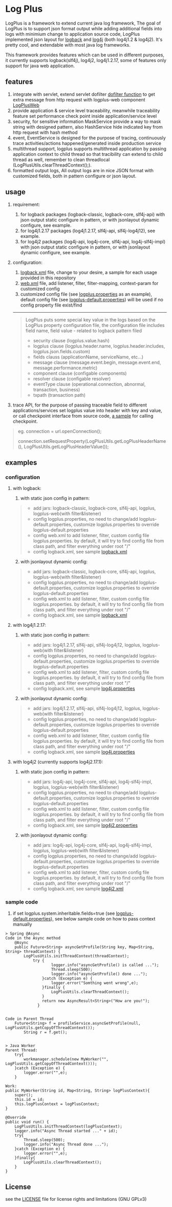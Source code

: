 # Log Plus

LogPlus is a framework to extend current java log framework, The goal of LogPlus is to support json format output while adding additional fields into logs with minimium change to application source code, LogPlus implemented json layout for [logback](https://logback.qos.ch/) and [log4j](https://logging.apache.org/log4j/) (both log4j1.2 & log4j2). It's pretty cool, and extendable with most java log frameworks.

This framework provides features which can be used in different purposes, it currently supports logback(slf4j), log4j2, log4j1.2.17, some of features only support for java web application.

## features
1. integrate with servlet, extend servlet dofilter [dofilter function](https://tomcat.apache.org/tomcat-5.5-doc/servletapi/javax/servlet/Filter.html) to get extra message from http request with logplus-web component [LogPlusWeb](https://github.com/DawnInfoTekInc/LogPlusWeb)
2. provide application & service level traceability, meanwhile traceability feature set performance check point inside application/service level
3. security, for sensitive information MaskService provide a way to mask string with designed pattern, also HashService hide indicated key from http request with hash method
4. event, EventService is designed for the purpose of tracing, continuously trace activities/actions happened/generated inside production service
5. multithread support, logplus supports multithread application by passing application context to child thread so that tracibility can extend to child thread as well, remember to clean threadlocal (LogPlusUtils.clearThreadContext();).
6. formatted output logs, All output logs are in nice JSON format with customized fields, both in pattern configure or json layout.

## usage
1. requirement:
    1. for logback packages (logback-classic, logback-core, slf4j-api) with json output static configure in pattern, or with jsonlayout dynamic configure, see example.
    2. for log4j1.2.17 packages (log4j1.2.17, slf4j-api, slf4j-log4j12), see example.
    3. for log4j2 packages (log4j-api, log4j-core, slf4j-api, log4j-slf4j-impl) with json output static configure in pattern, or with jsonlayout dynamic configure, see example.
    
2. configuration:
    1. [logback.xml](src/test/resources/logback.xml) file, change to your desire, a sample for each usage provided in this repository
    2. [web.xml](web.xml) file, add listener, filter, filter-mapping, context-param for customized config
    3. customized config file (see [logplus.properties](logplus.properties) as an example), default config file (see [logplus-default.properties](src/main/resources/logplus-default.properties)) will be used if no config property file exist/find 
    
    ---
    > LogPlus puts some special key value in the logs based on the LogPlus property configuration file, 
    the configuration file includes field name, field value - related to logback pattern filed
    > - security clause (logplus.value.hash)
    > - logplus clause (logplus.header.name, logplus.header.includes, logplus.json.fields.custom)
    > - fields clauss (applicationName, serviceName, etc...)
    > - message clause (message.event.begin, message.event.end, message.performance.metric)
    > - component clause (configable components)
    > - resolver clause (configable resolver)
    > - eventType clause (operational.connection, abnormal, transaction, business)
    > - txpath (transaction path)
    
3. trace API, for the purpose of passing traceable field to different applications/services set logplus value into header with key and value, or call checkpoint interface from source code, [a sample](src/test/java/com/dawninfotek/AppTest.java) for calling checkpoint.
> eg. connection = url.openConnection(); 
>
> connection.setRequestProperty(LogPlusUtils.getLogPlusHeaderName(), LogPlusUtils.getLogPlusHeaderValue());

## examples
### configuration
1. with logback:
    1. with static json config in pattern:
    > - add jars: logback-classic, logback-core, slf4j-api, logplus, logplus-web(with filter&listener)
    > - config logplus.properties, no need to change/add logplus-default.properties, customize logplus.properties to override logplus-default.properties
    > - config web.xml to add listener, filter, custom config file logplus.properties. by default, it will try to find config file from class path, and filter everything under root "/"
    > - config logback.xml, see sample [logback.xml](src/test/resources/logback.xml)

    2. with jsonlayout dynamic config:
    > - add jars: logback-classic, logback-core, slf4j-api, logplus, logplus-web(with filter&listener)
    > - config logplus.properties, no need to change/add logplus-default.properties, customize logplus.properties to override logplus-default.properties
    > - config web.xml to add listener, filter, custom config file logplus.properties. by default, it will try to find config file from class path, and filter everything under root "/"
    > - config logback.xml, see sample [logback.xml](src/test/resources/logback_json_layout.xml)

2. with log4j1.2.17:
    1. with static json config in pattern:
    > - add jars: log4j1.2.17, slf4j-api, slf4j-log4j12, logplus, logplus-web(with filter&listener)
    > - config logplus.properties, no need to change/add logplus-default.properties, customize logplus.properties to override logplus-default.properties
    > - config web.xml to add listener, filter, custom config file logplus.properties. by default, it will try to find config file from class path, and filter everything under root "/"
    > - config logback.xml, see sample [log4j.properties](src/test/resources/log4j.properties)

    2. with jsonlayout dynamic config:
    > - add jars: log4j1.2.17, slf4j-api, slf4j-log4j12, logplus, logplus-web(with filter&listener)
    > - config logplus.properties, no need to change/add logplus-default.properties, customize logplus.properties to override logplus-default.properties
    > - config web.xml to add listener, filter, custom config file logplus.properties. by default, it will try to find config file from class path, and filter everything under root "/"
    > - config logback.xml, see sample [log4j.properties](src/test/resources/log4j_json_layout.properties)

3. with log4j2 (currently supports log4j2.17.1):
    1. with static json config in pattern:
    > - add jars: log4j-api, log4j-core, slf4j-api, log4j-slf4j-impl, logplus, logplus-web(with filter&listener)
    > - config logplus.properties, no need to change/add logplus-default.properties, customize logplus.properties to override logplus-default.properties
    > - config web.xml to add listener, filter, custom config file logplus.properties. by default, it will try to find config file from class path, and filter everything under root "/"
    > - config logback.xml, see sample [log4j2.properties](src/test/resources/log4j2.properties)

    2. with jsonlayout dynamic config:
    > - add jars: log4j-api, log4j-core, slf4j-api, log4j-slf4j-impl, logplus, logplus-web(with filter&listener)
    > - config logplus.properties, no need to change/add logplus-default.properties, customize logplus.properties to override logplus-default.properties
    > - config web.xml to add listener, filter, custom config file logplus.properties. by default, it will try to find config file from class path, and filter everything under root "/"
    > - config logback.xml, see sample [log4j2.xml](src/test/resources/log4j2_json_layout.xml)
### sample code ###
1. if set logplus.system.inheritable.fields=true (see [logplus-default.properties](src/main/resources/logplus-default.properties)), see below sample code on how to pass context manually 
~~~~
> Spring @Async
Code in the Async method
    @Async
    public Future<String> asyncGetProfile(String key, Map<String, String> threadContext) {
        LogPlusUtils.initThreadContext(threadContext);          
            try {
                    logger.info("asyncGetProfile() is called ...");
                    Thread.sleep(500);
                    logger.info("asyncGetProfile() done ...");
                }catch (Exception e) {
                    logger.error("Somthing went wrong",e);
                }finally {
                    LogPlusUtils.clearThreadContext();
                }       
                return new AsyncResult<String>("How are you!");
              }


Code in Parent Thread
    Future<String> f = profileService.asyncGetProfile(null, LogPlusUtils.getCopyOfThreadContext());
        String r = f.get();


> Java Worker
Parent Thread:
    try{                      
        workmanager.schedule(new MyWorker("", LogPlusUtils.getCopyOfThreadContext()));
    }catch (Exception e) {
        logger.error("",e);
    }                           

Work:
public MyWorker(String id, Map<String, String> logPlusContext){
    super();
    this.id = id;
    this.logPlusContext = logPlusContext;
}             

@Override
public void run() {
    LogPlusUtils.initThreadContext(logPlusContext);
    logger.info("Async Thread started ..." + id);
    try{
        Thread.sleep(500);
        logger.info("Async Thread done ...");                                    
    }catch (Exception e) {
        logger.error("",e);
    }finally{
        LogPlusUtils.clearThreadContext();                                       
    }
}
~~~~

## License

see the [LICENSE](LICENSE) file for license rights and limitations (GNU GPLv3)
